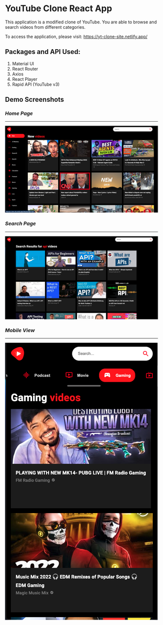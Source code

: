 # YouTube Clone React App

This application is a modified clone of YouTube. You are able to browse and search videos from different categories.

To access the application, please visit: https://yt-clone-site.netlify.app/

## Packages and API Used:

1. Material UI
2. React Router
3. Axios
4. React Player
5. Rapid API (YouTube v3)

## Demo Screenshots

### **_Home Page_**

---

![Home](./src/images/home-demo.png)

### **_Search Page_**

---

![Search](./src/images/search-demo.png)

### **_Mobile View_**

---

![Mobile](./src/images/mobile-demo.png)

